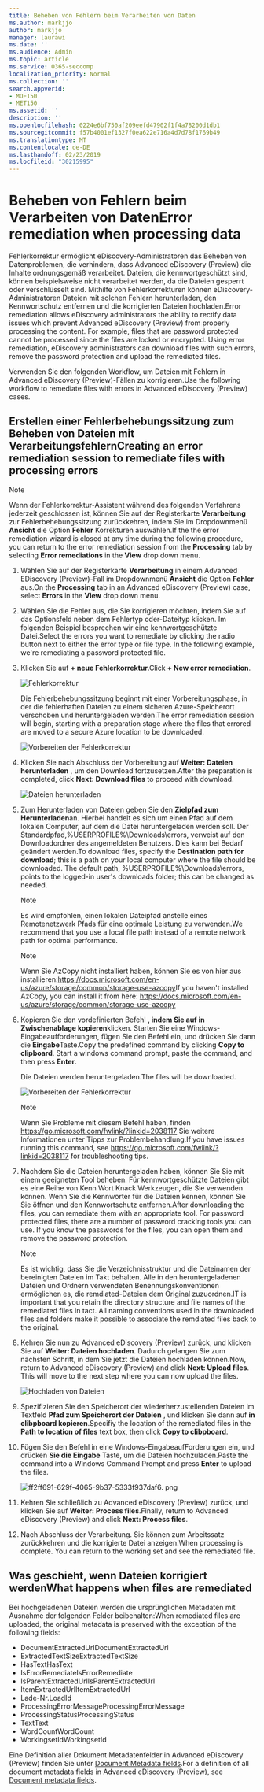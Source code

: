 ```yaml
---
title: Beheben von Fehlern beim Verarbeiten von Daten
ms.author: markjjo
author: markjjo
manager: laurawi
ms.date: ''
ms.audience: Admin
ms.topic: article
ms.service: O365-seccomp
localization_priority: Normal
ms.collection: ''
search.appverid:
- MOE150
- MET150
ms.assetid: ''
description: ''
ms.openlocfilehash: 0224e6bf750af209eefd47902f1f4a78200d1db1
ms.sourcegitcommit: f57b4001ef1327f0ea622e716a4d7d78f1769b49
ms.translationtype: MT
ms.contentlocale: de-DE
ms.lasthandoff: 02/23/2019
ms.locfileid: "30215995"
---
```

# <a name="error-remediation-when-processing-data"></a><span data-ttu-id="be770-102">Beheben von Fehlern beim Verarbeiten von Daten</span><span class="sxs-lookup"><span data-stu-id="be770-102">Error remediation when processing data</span></span>

<span data-ttu-id="be770-p101">Fehlerkorrektur ermöglicht eDiscovery-Administratoren das Beheben von Datenproblemen, die verhindern, dass Advanced eDiscovery (Preview) die Inhalte ordnungsgemäß verarbeitet. Dateien, die kennwortgeschützt sind, können beispielsweise nicht verarbeitet werden, da die Dateien gesperrt oder verschlüsselt sind. Mithilfe von Fehlerkorrekturen können eDiscovery-Administratoren Dateien mit solchen Fehlern herunterladen, den Kennwortschutz entfernen und die korrigierten Dateien hochladen.</span><span class="sxs-lookup"><span data-stu-id="be770-p101">Error remediation allows eDiscovery administrators the ability to rectify data issues which prevent Advanced eDiscovery (Preview) from properly processing the content. For example, files that are password protected cannot be processed since the files are locked or encrypted. Using error remediation, eDiscovery administrators can download files with such errors, remove the password protection and upload the remediated files.</span></span>

<span data-ttu-id="be770-106">Verwenden Sie den folgenden Workflow, um Dateien mit Fehlern in Advanced eDiscovery (Preview)-Fällen zu korrigieren.</span><span class="sxs-lookup"><span data-stu-id="be770-106">Use the following workflow to remediate files with errors in Advanced eDiscovery (Preview) cases.</span></span>

## <a name="creating-an-error-remediation-session-to-remediate-files-with-processing-errors"></a><span data-ttu-id="be770-107">Erstellen einer Fehlerbehebungssitzung zum Beheben von Dateien mit Verarbeitungsfehlern</span><span class="sxs-lookup"><span data-stu-id="be770-107">Creating an error remediation session to remediate files with processing errors</span></span>

>[!NOTE]
><span data-ttu-id="be770-108">Wenn der Fehlerkorrektur-Assistent während des folgenden Verfahrens jederzeit geschlossen ist, können Sie auf der Registerkarte **Verarbeitung** zur Fehlerbehebungssitzung zurückkehren, indem Sie im Dropdownmenü **Ansicht** die Option **Fehler** Korrekturen auswählen.</span><span class="sxs-lookup"><span data-stu-id="be770-108">If the the error remediation wizard is closed at any time during the following procedure, you can return to the error remediation session from the **Processing** tab by selecting **Error remediations** in the **View** drop down menu.</span></span>

1. <span data-ttu-id="be770-109">Wählen Sie auf der Registerkarte **Verarbeitung** in einem Advanced EDiscovery (Preview)-Fall im Dropdownmenü **Ansicht** die Option **Fehler** aus.</span><span class="sxs-lookup"><span data-stu-id="be770-109">On the **Processing** tab in an Advanced eDiscovery (Preview) case, select **Errors** in the **View** drop down menu.</span></span>

2. <span data-ttu-id="be770-p102">Wählen Sie die Fehler aus, die Sie korrigieren möchten, indem Sie auf das Optionsfeld neben dem Fehlertyp oder-Dateityp klicken.  Im folgenden Beispiel besprechen wir eine kennwortgeschützte Datei.</span><span class="sxs-lookup"><span data-stu-id="be770-p102">Select the errors you want to remediate by clicking the radio button next to either the error type or file type.  In the following example, we're remediating a password protected file.</span></span>

3. <span data-ttu-id="be770-112">Klicken Sie auf **+ neue Fehlerkorrektur**.</span><span class="sxs-lookup"><span data-stu-id="be770-112">Click **+ New error remediation**.</span></span>

    ![Fehlerkorrektur](../media/8c2faf1a-834b-44fc-b418-6a18aed8b81a.png)

    <span data-ttu-id="be770-114">Die Fehlerbehebungssitzung beginnt mit einer Vorbereitungsphase, in der die fehlerhaften Dateien zu einem sicheren Azure-Speicherort verschoben und heruntergeladen werden.</span><span class="sxs-lookup"><span data-stu-id="be770-114">The error remediation session will begin, starting with a preparation stage where the files that errored are moved to a secure Azure location to be downloaded.</span></span>

    ![Vorbereiten der Fehlerkorrektur](../media/390572ec-7012-47c4-a6b6-4cbb5649e8a8.png)

4. <span data-ttu-id="be770-116">Klicken Sie nach Abschluss der Vorbereitung auf **Weiter: Dateien herunterladen** , um den Download fortzusetzen.</span><span class="sxs-lookup"><span data-stu-id="be770-116">After the preparation is completed, click **Next: Download files** to proceed with download.</span></span>

    ![Dateien herunterladen](../media/6ac04b09-8e13-414a-9e24-7c75ba586363.png)

5. <span data-ttu-id="be770-p103">Zum Herunterladen von Dateien geben Sie den **Zielpfad zum Herunterladen**an. Hierbei handelt es sich um einen Pfad auf dem lokalen Computer, auf dem die Datei heruntergeladen werden soll.  Der Standardpfad,%USERPROFILE%\Downloads\errors, verweist auf den Downloadordner des angemeldeten Benutzers. Dies kann bei Bedarf geändert werden.</span><span class="sxs-lookup"><span data-stu-id="be770-p103">To download files, specify the **Destination path for download**; this is a path on your local computer where the file should be downloaded.  The default path, %USERPROFILE%\Downloads\errors, points to the logged-in user's downloads folder; this can be changed as needed.</span></span>

    >[!NOTE]
    ><span data-ttu-id="be770-120">Es wird empfohlen, einen lokalen Dateipfad anstelle eines Remotenetzwerk Pfads für eine optimale Leistung zu verwenden.</span><span class="sxs-lookup"><span data-stu-id="be770-120">We recommend that you use a local file path instead of a remote network path for optimal performance.</span></span>

    > [!NOTE]
    > <span data-ttu-id="be770-121">Wenn Sie AzCopy nicht installiert haben, können Sie es von hier aus installieren:https://docs.microsoft.com/en-us/azure/storage/common/storage-use-azcopy</span><span class="sxs-lookup"><span data-stu-id="be770-121">If you haven't installed AzCopy, you can install it from here: https://docs.microsoft.com/en-us/azure/storage/common/storage-use-azcopy</span></span>

6. <span data-ttu-id="be770-p104">Kopieren Sie den vordefinierten Befehl **, indem Sie auf in Zwischenablage kopieren**klicken. Starten Sie eine Windows-Eingabeaufforderungen, fügen Sie den Befehl ein, und drücken Sie dann die **Eingabe**Taste.</span><span class="sxs-lookup"><span data-stu-id="be770-p104">Copy the predefined command by clicking **Copy to clipboard**. Start a windows command prompt, paste the command, and then press **Enter**.</span></span>  

    <span data-ttu-id="be770-124">Die Dateien werden heruntergeladen.</span><span class="sxs-lookup"><span data-stu-id="be770-124">The files will be downloaded.</span></span>

    ![Vorbereiten der Fehlerkorrektur](../media/f364ab4d-31c5-4375-b69f-650f694a2f69.png)

     > [!NOTE]
     > <span data-ttu-id="be770-126">Wenn Sie Probleme mit diesem Befehl haben, finden https://go.microsoft.com/fwlink/?linkid=2038117 Sie weitere Informationen unter Tipps zur Problembehandlung.</span><span class="sxs-lookup"><span data-stu-id="be770-126">If you have issues running this command, see https://go.microsoft.com/fwlink/?linkid=2038117 for troubleshooting tips.</span></span>

7. <span data-ttu-id="be770-p105">Nachdem Sie die Dateien heruntergeladen haben, können Sie Sie mit einem geeigneten Tool beheben. Für kennwortgeschützte Dateien gibt es eine Reihe von Kenn Wort Knack Werkzeugen, die Sie verwenden können. Wenn Sie die Kennwörter für die Dateien kennen, können Sie Sie öffnen und den Kennwortschutz entfernen.</span><span class="sxs-lookup"><span data-stu-id="be770-p105">After downloading the files, you can remediate them with an appropriate tool. For password protected files, there are a number of password cracking tools you can use. If you know the passwords for the files, you can open them and remove the password protection.</span></span>
    > [!NOTE]
    > <span data-ttu-id="be770-p106">Es ist wichtig, dass Sie die Verzeichnisstruktur und die Dateinamen der bereinigten Dateien im Takt behalten.  Alle in den heruntergeladenen Dateien und Ordnern verwendeten Benennungskonventionen ermöglichen es, die remdiated-Dateien dem Original zuzuordnen.</span><span class="sxs-lookup"><span data-stu-id="be770-p106">IT is important that you retain the directory structure and file names of the remediated files in tact.  All naming conventions used in the downloaded files and folders make it possible to associate the remdiated files back to the original.</span></span>

8. <span data-ttu-id="be770-p107">Kehren Sie nun zu Advanced eDiscovery (Preview) zurück, und klicken Sie auf **Weiter: Dateien hochladen**.  Dadurch gelangen Sie zum nächsten Schritt, in dem Sie jetzt die Dateien hochladen können.</span><span class="sxs-lookup"><span data-stu-id="be770-p107">Now, return to Advanced eDiscovery (Preview) and click **Next: Upload files**.  This will move to the next step where you can now upload the files.</span></span>

    ![Hochladen von Dateien](../media/af3d8617-1bab-4ecd-8de0-22e53acba240.png)

9. <span data-ttu-id="be770-135">Spezifizieren Sie den Speicherort der wiederherzustellenden Dateien im Textfeld **Pfad zum Speicherort der Dateien** , und klicken Sie dann auf **in clibpboard kopieren**.</span><span class="sxs-lookup"><span data-stu-id="be770-135">Specifiy the location of the remediated files in the **Path to location of files** text box, then click **Copy to clibpboard**.</span></span>

10. <span data-ttu-id="be770-136">Fügen Sie den Befehl in eine Windows-EingabeaufForderungen ein, und drücken **Sie die Eingabe** Taste, um die Dateien hochzuladen.</span><span class="sxs-lookup"><span data-stu-id="be770-136">Paste the command into a Windows Command Prompt and press **Enter** to upload the files.</span></span>

    ![ff2ff691-629f-4065-9b37-5333f937daf6. png](../media/ff2ff691-629f-4065-9b37-5333f937daf6.png)

11. <span data-ttu-id="be770-138">Kehren Sie schließlich zu Advanced eDiscovery (Preview) zurück, und klicken Sie auf **Weiter: Process files**.</span><span class="sxs-lookup"><span data-stu-id="be770-138">Finally, return to Advanced eDiscovery (Preview) and click **Next: Process files**.</span></span>

12. <span data-ttu-id="be770-p108">Nach Abschluss der Verarbeitung.  Sie können zum Arbeitssatz zurückkehren und die korrigierte Datei anzeigen.</span><span class="sxs-lookup"><span data-stu-id="be770-p108">When processing is complete.  You can return to the working set and see the remediated file.</span></span>

## <a name="what-happens-when-files-are-remediated"></a><span data-ttu-id="be770-141">Was geschieht, wenn Dateien korrigiert werden</span><span class="sxs-lookup"><span data-stu-id="be770-141">What happens when files are remediated</span></span>

<span data-ttu-id="be770-142">Bei hochgeladenen Dateien werden die ursprünglichen Metadaten mit Ausnahme der folgenden Felder beibehalten:</span><span class="sxs-lookup"><span data-stu-id="be770-142">When remediated files are uploaded, the original metadata is preserved with the exception of the following fields:</span></span> 

- <span data-ttu-id="be770-143">DocumentExtractedUrl</span><span class="sxs-lookup"><span data-stu-id="be770-143">DocumentExtractedUrl</span></span>
- <span data-ttu-id="be770-144">ExtractedTextSize</span><span class="sxs-lookup"><span data-stu-id="be770-144">ExtractedTextSize</span></span>
- <span data-ttu-id="be770-145">HasText</span><span class="sxs-lookup"><span data-stu-id="be770-145">HasText</span></span>
- <span data-ttu-id="be770-146">IsErrorRemediate</span><span class="sxs-lookup"><span data-stu-id="be770-146">IsErrorRemediate</span></span>
- <span data-ttu-id="be770-147">IsParentExtractedUrl</span><span class="sxs-lookup"><span data-stu-id="be770-147">IsParentExtractedUrl</span></span>
- <span data-ttu-id="be770-148">ItemExtractedUrl</span><span class="sxs-lookup"><span data-stu-id="be770-148">ItemExtractedUrl</span></span>
- <span data-ttu-id="be770-149">Lade-Nr.</span><span class="sxs-lookup"><span data-stu-id="be770-149">LoadId</span></span>
- <span data-ttu-id="be770-150">ProcessingErrorMessage</span><span class="sxs-lookup"><span data-stu-id="be770-150">ProcessingErrorMessage</span></span>
- <span data-ttu-id="be770-151">ProcessingStatus</span><span class="sxs-lookup"><span data-stu-id="be770-151">ProcessingStatus</span></span>
- <span data-ttu-id="be770-152">Text</span><span class="sxs-lookup"><span data-stu-id="be770-152">Text</span></span>
- <span data-ttu-id="be770-153">WordCount</span><span class="sxs-lookup"><span data-stu-id="be770-153">WordCount</span></span>
- <span data-ttu-id="be770-154">WorkingsetId</span><span class="sxs-lookup"><span data-stu-id="be770-154">WorkingsetId</span></span>

<span data-ttu-id="be770-155">Eine Definition aller Dokument Metadatenfelder in Advanced eDiscovery (Preview) finden Sie unter [Document Metadata fields](document-metadata-fields.md).</span><span class="sxs-lookup"><span data-stu-id="be770-155">For a definition of all document metadata fields in Advanced eDiscovery (Preview), see [Document metadata fields](document-metadata-fields.md).</span></span>